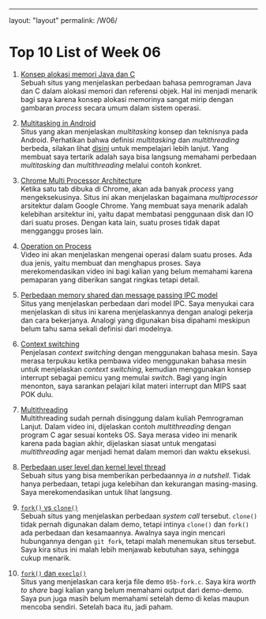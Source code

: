 ---
layout: "layout"
permalink: /W06/

# Top 10 List of Week 06

1. [Konsep alokasi memori Java dan C](https://www.quora.com/What-is-the-difference-between-Java-and-C-when-it-comes-to-references-and-how-memory-is-allocated)<br>
Sebuah situs yang menjelaskan perbedaan bahasa pemrograman Java dan C dalam alokasi memori dan referensi objek.
Hal ini menjadi menarik bagi saya karena konsep alokasi memorinya sangat mirip dengan gambaran _process_ secara umum dalam sistem operasi.

2. [Multitasking in Android](
https://android-developers.googleblog.com/2010/04/multitasking-android-way.html)<br>
Situs yang akan menjelaskan _multitasking_ konsep dan teknisnya pada Android.
Perhatikan bahwa definisi _multitasking_ dan _multithreading_ berbeda, silakan lihat [disini](https://www.geeksforgeeks.org/difference-between-multi-tasking-and-multi-threading) untuk mempelajari lebih lanjut.
Yang membuat saya tertarik adalah saya bisa langsung memahami perbedaan _multitasking_ dan _multithreading_ melalui contoh konkret.

3. [Chrome Multi Processor Architecture](https://dev.to/entangledcognition/chrome-multi-processor-architecture-462m)<br>
Ketika satu tab dibuka di Chrome, akan ada banyak _process_ yang mengeksekusinya.
Situs ini akan menjelaskan bagaimana _multiprocessor_ arsitektur dalam Google Chrome.
Yang membuat saya menarik adalah kelebihan arsitektur ini, yaitu dapat membatasi penggunaan disk dan IO dari suatu proses.
Dengan kata lain, suatu proses tidak dapat mengganggu proses lain.

4. [Operation on Process](https://www.youtube.com/watch?v=pSW9d3Oaie8)<br>
Video ini akan menjelaskan mengenai operasi dalam suatu proses.
Ada dua jenis, yaitu membuat dan menghapus proses.
Saya merekomendasikan video ini bagi kalian yang belum memahami karena pemaparan yang diberikan sangat ringkas tetapi detail.

5. [Perbedaan memory shared dan message passing IPC model](https://stackoverflow.com/questions/1853284)<br>
Situs yang menjelaskan perbedaan dari model IPC.
Saya menyukai cara menjelaskan di situs ini karena menjelaskannya dengan analogi pekerja dan cara bekerjanya.
Analogi yang digunakan bisa dipahami meskipun belum tahu sama sekali definisi dari modelnya.

6. [Context switching](https://www.youtube.com/watch?v=DKmBRl8j3Ak)<br>
Penjelasan _context switching_ dengan menggunakan bahasa mesin.
Saya merasa terpukau ketika pembawa video menggunakan bahasa mesin untuk menjelaskan _context switching_, kemudian menggunakan konsep interrupt sebagai pemicu yang memulai _switch_.
Bagi yang ingin menonton, saya sarankan pelajari kilat materi interrupt dan MIPS saat POK dulu.

7. [Multithreading](https://www.youtube.com/watch?v=7ENFeb-J75k)<br>
Multithreading sudah pernah disinggung dalam kuliah Pemrograman Lanjut.
Dalam video ini, dijelaskan contoh _multithreading_ dengan program C agar sesuai konteks OS.
Saya merasa video ini menarik karena pada bagian akhir, dijelaskan siasat untuk mengatasi _multithreading_ agar menjadi hemat dalam memori dan waktu eksekusi.

8. [Perbedaan user level dan kernel level thread](https://alldifferences.net/difference-between-user-level-and-kernel-level-thread/)<br>
Sebuah situs yang bisa memberikan perbedaannya _in a nutshell_.
Tidak hanya perbedaan, tetapi juga kelebihan dan kekurangan masing-masing.
Saya merekomendasikan untuk lihat langsung.

9. [`fork()` vs `clone()`](https://unix.stackexchange.com/questions/199686)<br>
Sebuah situs yang menjelaskan perbedaan _system call_ tersebut.
`clone()` tidak pernah digunakan dalam demo, tetapi intinya `clone()` dan `fork()` ada perbedaan dan kesamaannya.
Awalnya saya ingin mencari hubungannya dengan `git fork`, tetapi malah menemukan situs tersebut.
Saya kira situs ini malah lebih menjawab kebutuhan saya, sehingga cukup menarik.

10. [`fork()` dan `execlp()`](https://stackoverflow.com/questions/7156338)<br>
Situs yang menjelaskan cara kerja file demo `05b-fork.c`.
Saya kira _worth to share_ bagi kalian yang belum memahami output dari demo-demo.
Saya pun juga masih belum memahami setelah demo di kelas maupun mencoba sendiri.
Setelah baca itu, jadi paham.
